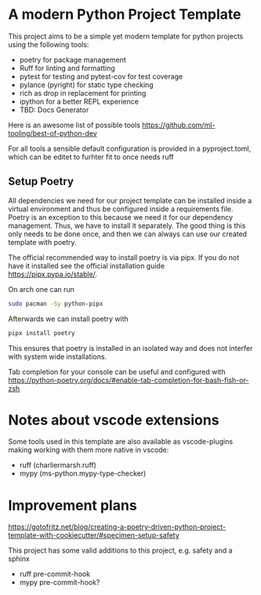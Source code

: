 # A modern Python Project Template

This project aims to be a simple yet modern template for python projects using the following tools:

* poetry for package management 
* Ruff for linting and formatting
* pytest for testing and pytest-cov for test coverage
* pylance (pyright) for static type checking
* rich as drop in replacement for printing
* ipython for a better REPL experience
* TBD: Docs Generator

Here is an awesome list of possible tools https://github.com/ml-tooling/best-of-python-dev

For all tools a sensible default configuration is provided in a pyproject.toml, which can be editet to furhter fit to once needs ruff 

## Setup Poetry 

All dependencies we need for our project template can be installed inside a virtual environment and thus be configured inside a requirements file. Poetry is an exception to this because we need it for our dependency management. Thus, we have to install it separately. The good thing is this only needs to be done once, and then we can always can use our created template with poetry.

The official recommended way to install poetry is via pipx. If you do not have it installed see the official installation guide https://pipx.pypa.io/stable/. 

On arch one can run 

```bash
sudo pacman -Sy python-pipx
```

Afterwards we can install poetry with

```bash
pipx install poetry
```

This ensures that poetry is installed in an isolated way and does not interfer with system wide installations.

Tab completion for your console can be useful and configured with https://python-poetry.org/docs/#enable-tab-completion-for-bash-fish-or-zsh


# Notes about vscode extensions

Some tools used in this template are also available as vscode-plugins making working with them more native in vscode: 

* ruff (charliermarsh.ruff)
* mypy (ms-python.mypy-type-checker)

# Improvement plans

https://gotofritz.net/blog/creating-a-poetry-driven-python-project-template-with-cookiecutter/#specimen-setup-safety

This project has some valid additions to this project, e.g. safety and a sphinx

* ruff pre-commit-hook
* mypy pre-commit-hook?
